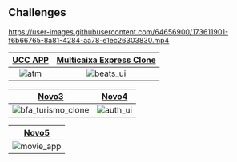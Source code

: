 # 

## Challenges




https://user-images.githubusercontent.com/64656900/173611901-f6b66765-8a81-4284-aa78-e1ec26303830.mp4


|[UCC APP](atm)|[Multicaixa Express Clone]()
|:-:|:-:|
|![atm](atm/screen_shots/home.png)|![beats_ui](beats_ui/screen_shot/beats.gif)


|[Novo3](bfa_turismo_clone)|[Novo4](auth_ui)|
|:-:|:-:|
|![bfa_turismo_clone](bfa_turismo_clone/screen_shots/01gif.gif)|![auth_ui](auth_ui/auth.gif)

|[Novo5](movie_app)
|:-:|
|![movie_app](movie_app/vokoscreen-2021-12-15_22-19-22.gif)






